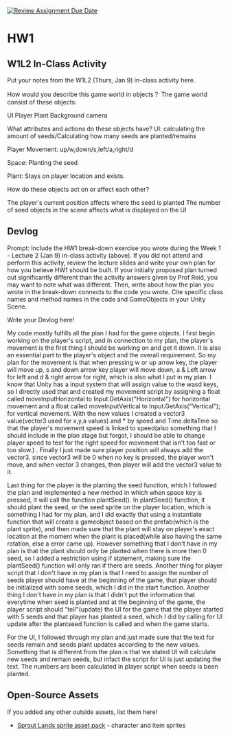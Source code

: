 [![Review Assignment Due Date](https://classroom.github.com/assets/deadline-readme-button-22041afd0340ce965d47ae6ef1cefeee28c7c493a6346c4f15d667ab976d596c.svg)](https://classroom.github.com/a/MjLLqDcN)
# HW1
## W1L2 In-Class Activity

Put your notes from the W1L2 (Thurs, Jan 9) in-class activity here.

How would you describe this game world in objects？
The game world consist of these objects:

UI
Player
Plant
Background
camera

What attributes and actions do these objects have?
UI: calculating the amount of seeds/Calculating how many seeds are planted/remains

Player
Movement: up/w,down/s,left/a,right/d

Space: Planting the seed

Plant:
Stays on player location and exists.

How do these objects act on or affect each other?

The player's current position affects where the seed is planted
The number of seed objects in the scene affects what is displayed on the UI

## Devlog
Prompt: Include the HW1 break-down exercise you wrote during the Week 1 - Lecture 2 (Jan 9) in-class activity (above). If you did not attend and perform this activity, review the lecture slides and write your own plan for how you believe HW1 should be built. If your initially proposed plan turned out significantly different than the activity answers given by Prof Reid, you may want to note what was different. Then, write about how the plan you wrote in the break-down connects to the code you wrote. Cite specific class names and method names in the code and GameObjects in your Unity Scene.


Write your Devlog here!

My code mostly fulfills all the plan I had for the game objects. I first begin working on the player's script, and in connection to my plan, the player's movement is the first thing I should be working on and get it down. It is also an essential part to the player's object and the overall requirement. So my plan for the movement is that when pressing w or up arrow key, the player will move up, s and down arrow key player will move down, a & Left arrow for left and d & right arrow for right, which is also what I put in my plan. I know that Unity has a input system that will assign value to the wasd keys, so I directly used that and created my movement script by assigning  a float called moveInputHorizontal to Input.GetAxis("Horizontal") for horizontal movement and a float called moveInputVertical to Input.GetAxis("Vertical"); for vertical movement. With the new values I created a vector3 value(vector3 used for x,y,a values) and * by speed and Time.deltaTme so that the player's movement speed is linked to speed(also something that I should include in the plan stage but forgot, I should be able to change player speed to test for the right speed for movement that isn't too fast or too slow.) . Finally I just made sure player position will always add the vector3. since vector3 will be 0 when no key is pressed, the player won't move, and when vector 3 changes, then player will add the vector3 value to it. 

Last thing for the player is the planting the seed function, which I followed the plan and implemented a new method in which when space key is pressed, it will call the function plantSeed(). In plantSeed() function, it should plant the seed, or the seed sprite on the player location, which is something I had for my plan, and I did exactly that using a instantiate function that will create a gameobject based on the prefab(which is the plant sprite), and then made sure that the plant will stay on player's exact location at the moment when the plant is placed(while also having the same rotation, else a error came up). However something that I don't have in my plan is that the plant should only be planted when there is more then 0 seed, so I added a restriction using if statement, making sure the plantSeed() function will only ran if there are seeds. Another thing for player script that I don't have in my plan is that I need to assign the number of seeds player should have at the beginning of the game, that player should be initialized with some seeds, which I did in the start function. Another thing I don't have in my plan is that I didn't put the information that everytime when seed is planted and at the beginning of the game, the player script should "tell"(update) the UI for the game that the player started with 5 seeds and that player has planted a seed, which I did by calling for UI update after the plantseed function is called and when the game starts.

For the UI, I followed through my plan and just made sure that the text for seeds remain and seeds plant updates according to the new values. Something that is different from the plan is that we stated UI will calculate new seeds and remain seeds, but infact the script for UI is just updating the text. The numbers are been calculated in player script when seeds is been planted.

## Open-Source Assets
If you added any other outside assets, list them here!
- [Sprout Lands sprite asset pack](https://cupnooble.itch.io/sprout-lands-asset-pack) - character and item sprites
